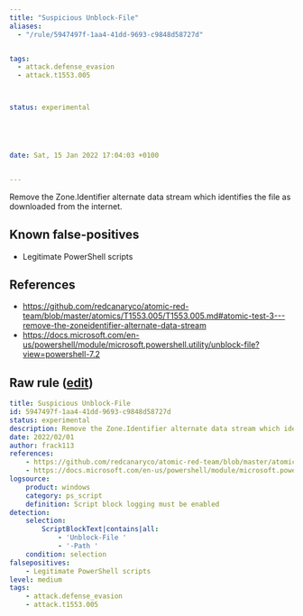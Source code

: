 ```yaml
---
title: "Suspicious Unblock-File"
aliases:
  - "/rule/5947497f-1aa4-41dd-9693-c9848d58727d"


tags:
  - attack.defense_evasion
  - attack.t1553.005



status: experimental





date: Sat, 15 Jan 2022 17:04:03 +0100


---
```


Remove the Zone.Identifier alternate data stream which identifies the file as downloaded from the internet.

<!--more-->


## Known false-positives

* Legitimate PowerShell scripts



## References

* https://github.com/redcanaryco/atomic-red-team/blob/master/atomics/T1553.005/T1553.005.md#atomic-test-3---remove-the-zoneidentifier-alternate-data-stream
* https://docs.microsoft.com/en-us/powershell/module/microsoft.powershell.utility/unblock-file?view=powershell-7.2


## Raw rule ([edit](https://github.com/SigmaHQ/sigma/edit/master/rules/windows/powershell/powershell_script/posh_ps_suspicious_unblock_file.yml))
```yaml
title: Suspicious Unblock-File
id: 5947497f-1aa4-41dd-9693-c9848d58727d
status: experimental
description: Remove the Zone.Identifier alternate data stream which identifies the file as downloaded from the internet.
date: 2022/02/01
author: frack113
references:
    - https://github.com/redcanaryco/atomic-red-team/blob/master/atomics/T1553.005/T1553.005.md#atomic-test-3---remove-the-zoneidentifier-alternate-data-stream
    - https://docs.microsoft.com/en-us/powershell/module/microsoft.powershell.utility/unblock-file?view=powershell-7.2
logsource:
    product: windows
    category: ps_script
    definition: Script block logging must be enabled
detection:
    selection:
        ScriptBlockText|contains|all:
            - 'Unblock-File '
            - '-Path '
    condition: selection
falsepositives:
    - Legitimate PowerShell scripts
level: medium
tags:
    - attack.defense_evasion
    - attack.t1553.005

```
